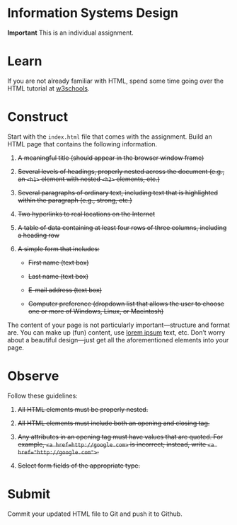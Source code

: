 # Information Systems Design

**Important** This is an individual assignment.

Learn
=====

If you are not already familiar with HTML, spend some time going over
the HTML tutorial at [w3schools](http://www.w3schools.com/html/).

Construct
=========

Start with the `index.html` file that comes with the assignment. Build
an HTML page that contains the following information.

1.  ~~A meaningful title (should appear in the browser window frame)~~

2.  ~~Several levels of headings, properly nested across the document
    (e.g., an `<h1>` element with nested `<h2>` elements, etc.)~~

3.  ~~Several paragraphs of ordinary text, including text that is
    highlighted within the paragraph (e.g., strong, etc.)~~

4.  ~~Two hyperlinks to real locations on the Internet~~

5.  ~~A table of data containing at least four rows of three columns,
    including a heading row~~

6.  ~~A simple form that includes:~~

    -   ~~First name (text box)~~

    -  ~~Last name (text box)~~

    -   ~~E-mail address (text box)~~

    -   ~~Computer preference (dropdown list that allows the user to
        choose one or more of Windows, Linux, or Macintosh)~~

The content of your page is not particularly important—structure and
format are. You can make up (fun) content, use [lorem
ipsum](http://www.lipsum.com/) text, etc. Don’t worry about a beautiful
design—just get all the aforementioned elements into your page.

Observe
=======

Follow these guidelines:

1.  ~~All HTML elements must be properly nested.~~

2.  ~~All HTML elements must include both an opening and closing tag.~~

3.  ~~Any attributes in an opening tag must have values that are quoted.
    For example, `<a href=http://google.com>` is incorrect;
    instead, write `<a href="http://google.com">`.~~

4.  ~~Select form fields of the appropriate type.~~

Submit
======

Commit your updated HTML file to Git and push it to Github.
